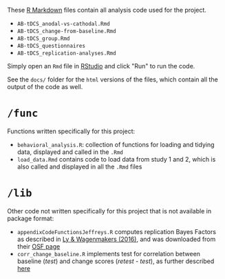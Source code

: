 These [R Markdown](http://rmarkdown.rstudio.com/) files contain all analysis code used for the project.

* `AB-tDCS_anodal-vs-cathodal.Rmd`
* `AB-tDCS_change-from-baseline.Rmd`
* `AB-tDCS_group.Rmd`
* `AB-tDCS_questionnaires`
* `AB-tDCS_replication-analyses.Rmd`

Simply open an `Rmd` file in [RStudio](https://www.rstudio.com/) and click "Run" to run the code.

See the `docs/` folder for the `html` versions of the files, which contain all the output of the code as well.

# `/func`

Functions written specifically for this project:

* `behavioral_analysis.R`: collection of functions for loading and tidying data, displayed and called in the `.Rmd`
* `load_data.Rmd` contains code to load data from study 1 and 2, which is also called and displayed in all the `.Rmd` files

# `/lib`

Other code not written specifically for this project that is not available in package format:

* `appendixCodeFunctionsJeffreys.R` computes replication Bayes Factors as described in [Ly & Wagenmakers (2016)](http://doi.org/10.3758/s13428-015-0593-0), and was downloaded from their [OSF page](https://osf.io/cabmf/)
* `corr_change_baseline.R` implements test for correlation between baseline (_test_) and change scores (_retest - test_), as further described [here](http://imaging.mrc-cbu.cam.ac.uk/statswiki/FAQ/rxxy_correction)
